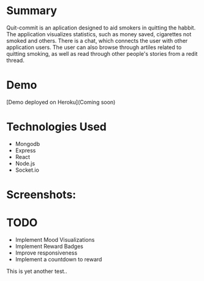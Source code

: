 # Summary
  Quit-commit is an aplication designed to aid smokers in quitting the habbit.
  The application visualizes statistics, such as money saved, cigarettes not smoked and others. 
  There is a chat, which connects the user with other application users. 
  The user can also browse through artiles related to quitting smoking, as well as read through other people's stories from a redit thread.  
  
# Demo

[Demo deployed on Heroku](Coming soon)

# Technologies Used
* Mongodb
* Express
* React
* Node.js
* Socket.io

# Screenshots:

# TODO
 * Implement Mood Visualizations  
 * Implement Reward Badges
 * Improve responsiveness
 * Implement a countdown to reward
 
This is yet another test.. 

